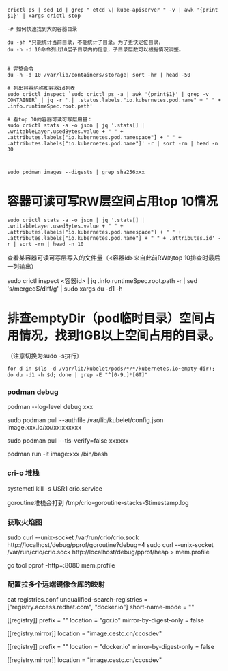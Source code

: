 ```
crictl ps | sed 1d | grep " etcd \| kube-apiserver " -v | awk '{print $1}' | xargs crictl stop

-# 如何快速找到大的容器目录

du -sh *只能统计当前目录，不能统计子目录。为了更快定位目录，
du -h -d 10命令列出10层子目录内的信息，子目录层数可以根据情况调整。


# 完整命令   
du -h -d 10 /var/lib/containers/storage| sort -hr | head -50

# 列出容器名称和容器id列表
sudo crictl inspect `sudo crictl ps -a | awk '{print$1}' | grep -v CONTAINER` | jq -r '.| .status.labels."io.kubernetes.pod.name" + " " + .info.runtimeSpec.root.path'

# 看top 30的容器可读可写层用量：
sudo crictl stats -a -o json | jq '.stats[] | .writableLayer.usedBytes.value + " " + .attributes.labels["io.kubernetes.pod.namespace"] + " " + .attributes.labels["io.kubernetes.pod.name"]' -r | sort -rn | head -n 30
```

#
```
sudo podman images --digests | grep sha256xxx
```

# 容器可读可写RW层空间占用top 10情况
```
sudo crictl stats -a -o json | jq '.stats[] | .writableLayer.usedBytes.value + " " + .attributes.labels["io.kubernetes.pod.namespace"] + " " + .attributes.labels["io.kubernetes.pod.name"] + " " + .attributes.id' -r | sort -rn | head -n 10
```

查看某容器可读可写层写入的文件量（<容器id>来自此前RW的top 10排查时最后一列输出）

sudo crictl inspect <容器id> | jq .info.runtimeSpec.root.path -r | sed 's/merged$/diff/g' | sudo xargs du -d1 -h

# 排查emptyDir（pod临时目录）空间占用情况，找到1GB以上空间占用的目录。
（注意切换为sudo -s执行）
```
for d in $(ls -d /var/lib/kubelet/pods/*/*/kubernetes.io~empty-dir); do du -d1 -h $d; done | grep -E "^[0-9.]*[GT]"
```
### podman debug
podman --log-level debug xxx

sudo podman pull --authfile /var/lib/kubelet/config.json image.xxx.io/xx/xx:xxxxxx

sudo podman pull --tls-verify=false xxxxxx

podman run -it image:xxx /bin/bash

### cri-o 堆栈
systemctl kill -s USR1 crio.service

goroutine堆栈会打到  /tmp/crio-goroutine-stacks-$timestamp.log


### 获取火焰图
sudo curl --unix-socket /var/run/crio/crio.sock http://localhost/debug/pprof/goroutine?debug=4
sudo curl --unix-socket /var/run/crio/crio.sock http://localhost/debug/pprof/heap > mem.profile

go tool pprof -http=:8080 mem.profile


### 配置拉多个远端镜像仓库的映射
cat registries.conf
unqualified-search-registries = ["registry.access.redhat.com", "docker.io"]
short-name-mode = ""

[[registry]]
  prefix = ""
  location = "gcr.io"
  mirror-by-digest-only = false

  [[registry.mirror]]
    location = "image.cestc.cn/ccosdev"

[[registry]]
  prefix = ""
  location = "docker.io"
  mirror-by-digest-only = false

  [[registry.mirror]]
    location = "image.cestc.cn/ccosdev"